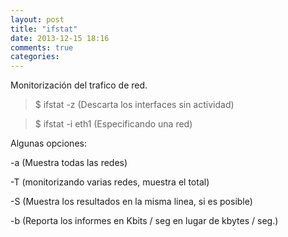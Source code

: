 ```yaml
---
layout: post
title: "ifstat"
date: 2013-12-15 18:16
comments: true
categories: 
---
```

Monitorización del trafico de red.

>$ ifstat -z (Descarta los interfaces sin actividad)

>$ ifstat -i eth1 (Especificando una red)

Algunas opciones:

-a (Muestra todas las redes)

-T (monitorizando varias redes, muestra el total)

-S (Muestra los resultados en la misma linea, si es posible)

-b (Reporta los informes en Kbits / seg en lugar de kbytes / seg.)

